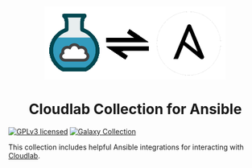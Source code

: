 <div align="center">
  <a href="https://github.com/jhollowe/ansible-collection-cloudlab">
    <img src="logo.png" alt="Logo" width="360" height="145">
  </a>

# Cloudlab Collection for Ansible
</div>

[![GPLv3 licensed][license-badge]][license-url]
[![Galaxy Collection][galaxy-badge]][galaxy-url]


This collection includes helpful Ansible integrations for interacting with [Cloudlab](https://www.cloudlab.us/).


[galaxy-badge]: https://img.shields.io/badge/collection-jhollowe.cloudlab-blue
[galaxy-url]: https://galaxy.ansible.com/jhollowe/cloudlab
[license-badge]: https://img.shields.io/github/license/jhollowe/ansible-collection-cloudlab.svg
[license-url]: https://github.com/jhollowe/ansible-collection-mac/blob/master/LICENSE
